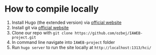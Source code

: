 # How to compile locally
1. Install Hugo (the extended version) via [official website](https://gohugo.io/installation/)
2. Install git via [official website](https://git-scm.com/book/en/v2/Getting-Started-Installing-Git)
3. Clone our repo with `git clone https://github.com/ozbej/IAWEB-project.git`
4. In command line navigate into `IAWEB-project` folder
5. Run `hugo server` to run the site locally at `http://localhost:1313/hci/`
